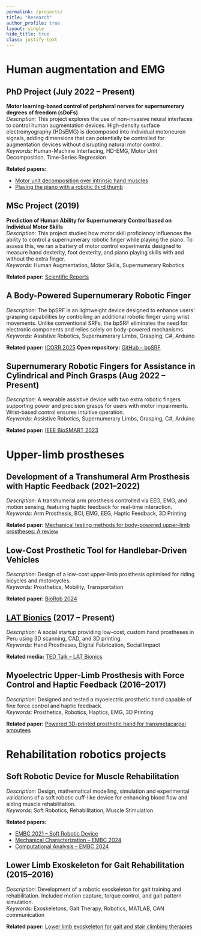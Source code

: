```yaml
---
permalink: /projects/
title: "Research"
author_profile: true
layout: single
hide_title: true
class: justify-text
---
```


<!---
## PhD Project (July 2022 – Present)
**Motor learning-based control of peripheral nerves for supernumerary degrees of freedom (sDoFs)**  
*Description:* The project focuses on using neural signals acquired non-invasively as an interface modality to control human augmentation devices. Decomposition of high-density surface electromyography yields individual motoneuron signals that augment the human output space with more degrees of control, ideal for controlling augmentation devices and the body's own parts simultaneously.  
*Keywords:* Human-Machine Interfacing, Neuroscience, HD EMG, Motor Unit Decomposition, Reinforcement Learning, Matlab, Python, Data Analysis

## Project (August 2022 – Present)
**Supernumerary Robotic Fingers for Assistance in Cylindrical and Pinch Grasps**  
*Description:* This project presents an assistive device comprising two supernumerary robotic fingers aimed at individuals with hand grasping limitations. The extra fingers assist in performing power grasps, such as cylindrical grips, in conjunction with the user’s palm, or precision grasps, like pinch grips. Actuated by servomotors, their positions are controlled by commands derived from the wearer’s wrist movements, providing a natural control interface that avoids using joints unrelated to the motor task.  
*Keywords:* Assistive Robotics, Supernumerary Robotic Fingers, Grasping, Robotics, Matlab, C#, Arduino

## Co-investigator (January 2021 – July 2022)
**Development of a Transhumeral Arm Prosthesis with Haptic Feedback Controlled by Physiological Signals**  
*Description:* This project aims to design and implement a transhumeral arm prosthesis controlled by a hybrid Brain-Computer Interface (using EEG, EMG, and kinematic recordings) and includes non-invasive haptic feedback for enhanced controllability.  
*Keywords:* Arm Prosthesis, Underactuated Mechanisms, Electromyography, Electroencephalography, Haptic Feedback, 3D Printing, Matlab, Autodesk Inventor

## MSc Project (January 2019 – September 2019)
**Prediction of Human Ability for Supernumerary Control based on Individual Motor Skills**  
*Description:* This project explores how human motor skills influence the ability to learn the use of an additional robotic finger to play the piano. Neuroscience principles, data analysis, and linear regression models are applied to find significant correlations between the measured skills.  
*Keywords:* Supernumerary Limbs, Neuroscience, Robotics, Matlab, Microsoft Visual Studio, C#, Arduino, Data Analysis

## Co-investigator (February 2018 – April 2019)
**Optimization of Polymer Utilization on Additive Manufacturing Processes through Computational Modelling and Mechanical Characterization. Case Study: Hand Prostheses.**  
*Description:* The project aims to characterize materials used in 3D printing and predict the properties of parts manufactured with this method to improve their performance and that of the assembled product—a 3D-printed hand prosthesis.  
*Keywords:* Material Testing, Benchmark Testing, 3D Printing, Ultimaker, Body-powered Prosthesis, Hand Prosthesis

## Co-investigator (February 2016 – December 2017)
**Implementation of a Myoelectric Upper-Limb Transradial Prosthesis with Force Control and Haptic Feedback**  
*Description:* This project aims to implement a hand prosthesis capable of moving each finger independently, controlling grasp force, and sending force feedback signals to the user.  
*Keywords:* Autodesk Inventor, MATLAB, Robotics, 3D Printing, Electromyography, Ultimaker, Hand Biomechanics, Hand Prosthesis

## Research Assistant (March 2015 – December 2016)
**Development of a Lower Limb Exoskeleton for Gait Patterns Reproduction and Movement Assistance**  
*Description:* This project aims to develop a robotic exoskeleton that can be attached to the user’s lower limbs to provide rehabilitation therapy by coordinating motor motions, thus simulating gait movement.  
*Keywords:* Simulink Real-time, MATLAB, Microsoft Visual Studio, C#, Torque Control, Gait Analysis, CAN Communication
--->

# Human augmentation and EMG

## PhD Project (July 2022 – Present)
**Motor learning-based control of peripheral nerves for supernumerary degrees of freedom (sDoFs)**  
*Description:* This project explores the use of non-invasive neural interfaces to control human augmentation devices. High-density surface electromyography (HDsEMG) is decomposed into individual motoneuron signals, adding dimensions that can potentially be controlled for augmentation devices without disrupting natural motor control.  
*Keywords:* Human-Machine Interfacing, HD-EMG, Motor Unit Decomposition, Time-Series Regression  

**Related papers:** 
- [Motor unit decomposition over intrinsic hand muscles](https://link.springer.com/chapter/10.1007/978-3-031-85000-4_25)
- [Playing the piano with a robotic third thumb](https://www.nature.com/articles/s41598-021-00376-6)

## MSc Project (2019)
**Prediction of Human Ability for Supernumerary Control based on Individual Motor Skills**  
*Description:* This project studied how motor skill proficiency influences the ability to control a supernumerary robotic finger while playing the piano. To assess this, we ran a battery of motor control experiments designed to measure hand dexterity, foot dexterity, and piano playing skills with and without the extra finger.  
*Keywords:* Human Augmentation, Motor Skills, Supernumerary Robotics

**Related paper:** [Scientific Reports](https://www.nature.com/articles/s41598-021-00376-6)

## A Body-Powered Supernumerary Robotic Finger
*Description:* The bpSRF is an lightweight device designed to enhance users' grasping capabilities by controlling an additional robotic finger using wrist movements. Unlike conventional SRFs, the bpSRF eliminates the need for electronic components and relies solely on body-powered mechanisms.  
*Keywords:* Assistive Robotics, Supernumerary Limbs, Grasping, C#, Arduino  

**Related paper:** [ICORR 2025](https://ieeexplore.ieee.org/document/11063063)
**Open repository:** [GitHub – bpSRF](https://github.com/renatomio/bpSRF)

## Supernumerary Robotic Fingers for Assistance in Cylindrical and Pinch Grasps (Aug 2022 – Present)
*Description:* A wearable assistive device with two extra robotic fingers supporting power and precision grasps for users with motor impairments. Wrist-based control ensures intuitive operation.  
*Keywords:* Assistive Robotics, Supernumerary Limbs, Grasping, C#, Arduino  

**Related paper:** [IEEE BioSMART 2023](https://ieeexplore.ieee.org/document/10162114)


# Upper-limb prostheses

## Development of a Transhumeral Arm Prosthesis with Haptic Feedback (2021–2022)  
*Description:* A transhumeral arm prosthesis controlled via EEG, EMG, and motion sensing, featuring haptic feedback for real-time interaction.  
*Keywords:* Arm Prosthesis, BCI, EMG, EEG, Haptic Feedback, 3D Printing  

**Related paper:** [Mechanical testing methods for body-powered upper-limb prostheses: A review](https://ieeexplore.ieee.org/document/8567479/)

## Low-Cost Prosthetic Tool for Handlebar-Driven Vehicles 
*Description:* Design of a low-cost upper-limb prosthesis optimised for riding bicycles and motorcycles.  
*Keywords:* Prosthetics, Mobility, Transportation  

**Related paper:** [BioRob 2024](https://ieeexplore.ieee.org/document/10719816)

<!---
## Optimization of Polymer Utilisation for 3D-Printed Hand Prostheses (2018–2019)  
*Description:* Characterisation and modelling of 3D-printed materials to improve the strength and performance of low-cost prosthetic hands.  
*Keywords:* Additive Manufacturing, Prosthetics, Mechanical Testing, Simulation  
**Related paper:** [A parametric 3D-printed body-powered hand prosthesis](https://ieeexplore.ieee.org/document/8567461)
--->

## [LAT Bionics](https://www.instagram.com/latbionics/) (2017 – Present)  
*Description:* A social startup providing low-cost, custom hand prostheses in Peru using 3D scanning, CAD, and 3D printing.  
*Keywords:* Hand Prostheses, Digital Fabrication, Social Impact  

**Related media:** [TED Talk – LAT Bionics](https://www.ted.com/tedx)

## Myoelectric Upper-Limb Prosthesis with Force Control and Haptic Feedback (2016–2017)  
*Description:* Designed and tested a myoelectric prosthetic hand capable of fine force control and haptic feedback.  
*Keywords:* Prosthetics, Robotics, Haptics, EMG, 3D Printing  

**Related paper:** [Powered 3D-printed prosthetic hand for transmetacarpal amputees](https://ieeexplore.ieee.org/document/7942737)


# Rehabilitation robotics projects

## Soft Robotic Device for Muscle Rehabilitation  
*Description:* Design, mathematical modelling, simulation and experimental validations of a soft robotic cuff-like device for enhancing blood flow and aiding muscle rehabilitation.  
*Keywords:* Soft Robotics, Rehabilitation, Muscle Stimulation  

**Related papers:** 
- [EMBC 2021 – Soft Robotic Device](https://ieeexplore.ieee.org/document/9629855)
- [Mechanical Characterization – EMBC 2024](https://ieeexplore.ieee.org/document/10782663)  
- [Computational Analysis – EMBC 2024](https://ieeexplore.ieee.org/document/10782886)

## Lower Limb Exoskeleton for Gait Rehabilitation (2015–2016)  
*Description:* Development of a robotic exoskeleton for gait training and rehabilitation. Included motion capture, torque control, and gait pattern simulation.  
*Keywords:* Exoskeletons, Gait Therapy, Robotics, MATLAB, CAN communication

**Related paper:** [Lower limb exoskeleton for gait and stair climbing therapies](https://link.springer.com/chapter/10.1007/978-3-030-00365-4_24)

